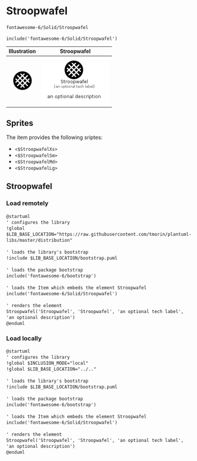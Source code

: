 # Stroopwafel


```text
fontawesome-6/Solid/Stroopwafel
```

```text
include('fontawesome-6/Solid/Stroopwafel')
```



| Illustration | Stroopwafel |
| :---: | :---: |
| ![illustration for Illustration](../../fontawesome-6/Solid/Stroopwafel.png) | ![illustration for Stroopwafel](../../fontawesome-6/Solid/Stroopwafel.Local.png) |



## Sprites
The item provides the following sriptes:

- `<$StroopwafelXs>`
- `<$StroopwafelSm>`
- `<$StroopwafelMd>`
- `<$StroopwafelLg>`





## Stroopwafel

### Load remotely
```plantuml
@startuml
' configures the library
!global $LIB_BASE_LOCATION="https://raw.githubusercontent.com/tmorin/plantuml-libs/master/distribution"

' loads the library's bootstrap
!include $LIB_BASE_LOCATION/bootstrap.puml

' loads the package bootstrap
include('fontawesome-6/bootstrap')

' loads the Item which embeds the element Stroopwafel
include('fontawesome-6/Solid/Stroopwafel')

' renders the element
Stroopwafel('Stroopwafel', 'Stroopwafel', 'an optional tech label', 'an optional description')
@enduml
```

### Load locally
```plantuml
@startuml
' configures the library
!global $INCLUSION_MODE="local"
!global $LIB_BASE_LOCATION="../.."

' loads the library's bootstrap
!include $LIB_BASE_LOCATION/bootstrap.puml

' loads the package bootstrap
include('fontawesome-6/bootstrap')

' loads the Item which embeds the element Stroopwafel
include('fontawesome-6/Solid/Stroopwafel')

' renders the element
Stroopwafel('Stroopwafel', 'Stroopwafel', 'an optional tech label', 'an optional description')
@enduml
```

